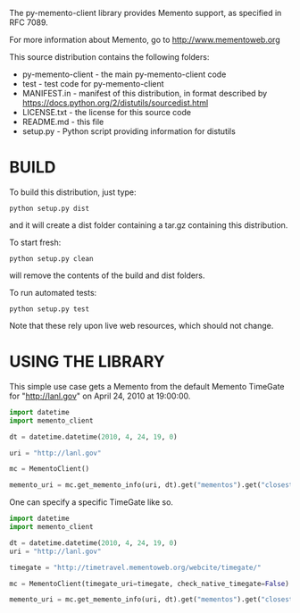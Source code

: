 The py-memento-client library provides Memento support, as specified in RFC 7089.

For more information about Memento, go to http://www.mementoweb.org

This source distribution contains the following folders:

* py-memento-client - the main py-memento-client code
* test - test code for py-memento-client
* MANIFEST.in - manifest of this distribution, in format described by https://docs.python.org/2/distutils/sourcedist.html
* LICENSE.txt - the license for this source code
* README.md - this file
* setup.py - Python script providing information for distutils

# BUILD

To build this distribution, just type:
```
python setup.py dist
```
and it will create a dist folder containing a tar.gz containing this distribution.

To start fresh: 
```
python setup.py clean
```
will remove the contents of the build and dist folders.

To run automated tests: 
```
python setup.py test
```
Note that these rely upon live web resources, which should not change.

# USING THE LIBRARY

This simple use case gets a Memento from the default Memento TimeGate for "http://lanl.gov" on April 24, 2010 at 19:00:00.

```python
import datetime
import memento_client

dt = datetime.datetime(2010, 4, 24, 19, 0)

uri = "http://lanl.gov"

mc = MementoClient()

memento_uri = mc.get_memento_info(uri, dt).get("mementos").get("closest").get("uri")[0]
```

One can specify a specific TimeGate like so.

```python
import datetime
import memento_client

dt = datetime.datetime(2010, 4, 24, 19, 0)
uri = "http://lanl.gov"

timegate = "http://timetravel.mementoweb.org/webcite/timegate/"

mc = MementoClient(timegate_uri=timegate, check_native_timegate=False)

memento_uri = mc.get_memento_info(uri, dt).get("mementos").get("closest").get("uri")[0]
```
